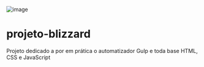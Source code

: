 ![image](https://raw.githubusercontent.com/img-backpg.png)


# projeto-blizzard
 Projeto dedicado a por em prática o automatizador Gulp e toda base HTML, CSS e JavaScript
